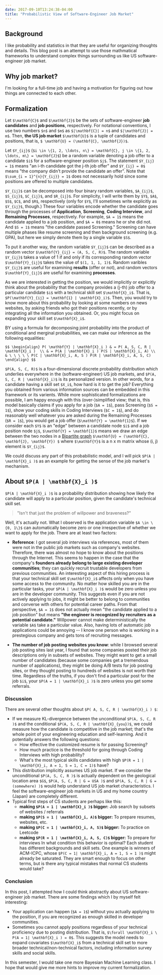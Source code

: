 ```yaml
---
date: 2017-09-10T13:24:38-04:00
title: "Probabilistic View of Software-Engineer Job Market"
---
```


<!-- https://github.com/rstudio/blogdown/blob/master/docs/01-introduction.Rmd -->

## Background

I like probability and statistics in that they are useful for organizing thoughts and details. This blog post is an attempt to use those mathmatical frameworks to understand complex things surrounding us like US software-engineer job market.


## Why job market?

I'm looking for a full-time job and having a motivation for figuring out how things are connected to each other.
 
## Formalization

Let `$\mathbf{C}$` and `$\mathbf{J}$` be the sets of software-engineer **job candidates** and **job positions**, respectively. For notational conventions, I use two numbers `$n$` and `$m$` as `$|\mathbf{C}| = n$` and `$|\mathbf{J}| = m$`. Then, **the US job market** `$\mathbf{U}$` is a tuple of candidates and positions, that is, `$ \mathbf{U} = (\mathbf{C}, \mathbf{J})$`.


Let `$Y_{ij}$` (`$i \in \{1, 2, \ldots, n\} = \mathbf{C}, j \in \{1, 2, \ldots, m\} = \mathbf{J}$`) be a random variable denoting a job offer to a candidate `$i$` for a software-engineer position `$j$`. The statement `$Y_{ij} = 1$` means "an i-th candidate got the j-th job offer" and `$Y_{ij} = 0$` means "the company didn't provide the candidate an offer". Note that `$\sum_{i = 1}^{n}{Y_{ij}} = 1$` does not necessarily hold since some positions are offered to multiple candidates.

`$Y_{ij}$` can be decomposed into four binary random variables, `$A_{ij}$`, `$S_{ij}$`, `$C_{ij}$`, and `$R_{ij}$`. For simplicity, I will write them by `$Y$`, `$A$`, `$S$`, `$C$`, and `$R$`, respectively (only for `$Y$`, I'll sometimes write explicitly as `$Y_{ij}$`, though.) These four variables encode whether the candidate goes through the processes of **Application**, **Screening**, **Coding Interview**, and **Remaining Processes**, respectively. For example, `$A = 1$` means the candidate applied to a job position, and `$A = 0$` means he or she did not. And `$S = 1$` means "the candidate passed Screening." Screening can have multiple phases like resume screening and then background screening (e.g. GPA), but here we simply denote them by a single variable `$S$`.

To put it another way, the random variable `$Y_{ij}$` can be described as a random vector `$\mathbf{Y}_{ij} = (A, S, C, R)$`. The random variable `$Y_{ij}$` takes a value of 1 if and only if its corresponding random vector `$\mathbf{Y}_{ij}$` takes the value of `$(1, 1, 1, 1)$`. Random varibles `$Y_{ij}$` are useful for examining **results** (offer or not), and random vectors `$\mathbf{Y}_{ij}$` are useful for examining **processes**.


As we are interested in getting the position, we would implicitly or explicitly think about the probability that the company provides a (j-th) job offer to a particular candidate `$i$` with a technical skill set `$\mathbf{X}_i$`. That is, `$P(\mathbf{Y}_{ij} = \mathbf{1} | \mathbf{X}_i)$`. Then, you would try to know more about this probability by looking at some numbers on news websites, by asking friends who got their positions recently, or by integrating all the information you obtained. Or, you might focus on expanding your skill set `$\mathbf{X}_i$`.

BY using a formula for decomposing joint probability into the product of conditional and merginal probabilities, we can make our inference as the following equalities:

`$$
\begin{align}
P( \mathbf{Y} | \mathbf{X}_i )
 & = P( A, S, C, R | \mathbf{X}_i ) 
 \\ & = P(A | \mathbf{X}_i ) P(S | \mathbf{X}_i, A)
 \\ & \ \ \ \ \ P(C | \mathbf{X}_i, A, S ) P(R | \mathbf{X}_i, A, S, C)
\end{align}
$$`

`$P(A, S, C, R)$` is a four-dimensional discrete probability distribution which underlies everywhere in the (software-engineer) US job markets, and `$P(A, S, C, R | \mathbf{X}_i)$` is its personalized version. In other words, for a candidate having a skill set `$X_i$`, how hard is it to get the job? Everything you obtained from various information sources can be embedded in this framework or its varients. While more sophisticated formalizations are possible, I am happy enough with this (over-)simplified view; that is, this model basically claims if you apply for a job (`$A = 1$`), pass Screening (`$S = 1$`), show your coding skills in Coding Interviews (`$C = 1$`), and do reasonably well whatever you are asked during the Remaining Processes (`$R = 1$`), you would get a job offer (`$\mathbf{Y} = \mathbf{1}$`). If we consider each `$Y$` is an "edge" between a candidate node `$i$` and a job position node `$j$`, `$\mathbf{Y} = \mathbf{1}$` means we draw an edge between the two nodes in a [Bipartite graph](https://en.wikipedia.org/wiki/Bipartite_graph) `$\mathbf{U} = (\mathbf{C}, \mathbf{J}, \mathbf{Y}) $` where `$\mathbf{Y}$` is a n x m matrix whose (i, j) element is `$Y_{ij}$`.

We could discuss any part of this probabilistic model, and I will pick `$P(A | \mathbf{X}_i )$` as an example for getting the sense of the job market's mechanism.

## About `$P(A | \mathbf{X}_i )$`

`$P(A | \mathbf{X}_i )$` is a probability distribution showing how likely the candidate will apply to a particular position, given the candidate's technical skill set. 

> "Isn't that just the problem of willpower and braveness?"

Well, it's actually not. What I observed is the application variable `$A \in \{0, 1\}$` can automatically become zero or one irrespective of whether we want to apply for the job. There are at least two factors:

+ **Reference**: I got several job interviews via references, most of them were not in the public job markets such as company's websites. Therefore, there was almost no hope to know about the positions through the Internet. This seems to happen in the case that the company's **founders already belong to large existing developer communities**; they can quickly recruit trustable developers from previous communities. An interesting aspect of this hiring process is that your technical skill set `$\mathbf{X}_i$` affects only when you have some access to the community. No matter how skilled you are in the particular tasks, your `$P(A | \mathbf{X}_i )$` would be zero unless you are in the developer community. This suggests even if you are not actively applying to jobs, it might be better to belong to communities and converse with others for potential career paths. From that perspective, `$A = 1$` does not actually mean "the candidate applied to a job position" but means **"the engineer is recognized by recruiters as a potential candidate."** Willpower cannot make deterministically the variable `$A$` take a particular value. Also, having lots of automatic job applications could be annoying -- I know one person who is working in a prestegious company and gets tons of recruiting messages.

<!-- I saw PhD students tend to get their positions through their faculty advisors; becoming a PhD student already requires lots of skills and achievements, so it depends on our formalization whether "being a researcher in academia" is in `$\mathbf{X}_j$`. I wonder if this sometimes leads to inefficiency because some master/undergrad students had multi-year (research) experience in industry, and they could be the best match for the position. But I know, hiring process is not afraid of false negatives; contacting PhD students is the safest bet. -->

+ **The number of job posting websites you know**: while I browsed several job posting sites last year, I found that some companies posted their job descriptions only in subsets of websites. They might want to get a small number of candidates (because some companies get a tremendous number of applications), they might be doing A/B tests for job posting sites, or they thought posting to hundreds of websites is not worth their time. Regardless of the truths, if you don't find a particular post for the job `$i$`, your `$P(A = 1 | \mathbf{X}_i )$` is zero unless you get some referrals.

### Discussion

There are several other thoughts about `$P( A, S, C, R | \mathbf{X}_i ) $`:

+ If we measure KL-divergence between the unconditional `$P(A, S, C, R )$` and the conditional `$P(A, S, C, R | \mathbf{X}_{you})$`, we could measure how the candidate is competitive in the job market; that's the whole point of your engineering education and self-learning. And it potentially answers the following questions:
  - How effective the customized resume is for passing Screening?
  - How much practice is the threshold for going through Coding Interviews with high probability?
  - What's the most typical skills candidates with high `$P(R = 1 | \mathbf{X}_i, A = 1, S = 1, C = 1)$` have? 
+ This distribution implicitly assumes US job market. If we consider the unconditional `$P(A, S, C, R )$` is actually dependent on the geological location area `$G$`,  `$P(A, S, C, R | G = USA )$` and  `$P(A, S, C, R | G = (somewhere) )$` would help understand US job market characteristics. I feel the software-engineer job markets in US and my home country (Japan) are completely different.
+ Typical first steps of CS students are perhaps like this:
  - **making `$P(A = 1 | \mathbf{X}_i )$` bigger:** Job search by subsets of websites / referrals
  - **making `$P(S = 1 | \mathbf{X}_i, A)$` bigger:** To prepare resumes, websites, etc.
  - **making `$P(C = 1 | \mathbf{X}_i, A, S)$` bigger:** To practice on Leetcode
  - **making `$P(R = 1 | \mathbf{X}_i, A, S, C)$` bigger:** To prepare for interviews
  In what condition this behavior is optimal? Each student has different backgrounds and skill sets. One example is winners of ACM-ICPC, whose `$P(C = 1| \mathbf{X}_i, A = 1, S = 1 )$` might already be saturated. They are smart enough to focus on other terms, but is there any typical mistakes that normal CS students would take?


### Conclusion

In this post, I attempted how I could think abstractly about US software-engineer job market. There are some findings which I by myself felt interesting:

+ Your application can happen (`$A = 1$`) without you actually applying to the position, if you are recognized as enough skilled in developer communities.
+ Sometimes you cannot apply positions regardless of your technical proficiency due to posting distribution. That is, `$\forall \mathbf{X}_i \ P(A = 1| \mathbf{X}_i ) = 0$`. This suggests the model needs to expand covariates `$\mathbf{X}_i$` from a technical skill set to more broader technical/non-technical factors, including information survey skills and social skills.

In this semester, I would take one more Bayesian Machine Learning class. I hope that would give me more hints to improve my current formalization.